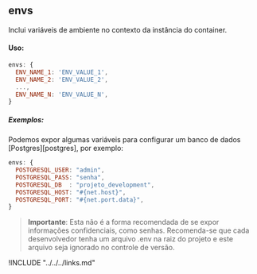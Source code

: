 ## envs

Inclui variáveis de ambiente no contexto da instância do container.

#### Uso:

```js
envs: {
  ENV_NAME_1: 'ENV_VALUE_1',
  ENV_NAME_2: 'ENV_VALUE_2',
  ...,
  ENV_NAME_N: 'ENV_VALUE_N',
}
```

##### Exemplos:

Podemos expor algumas variáveis para configurar um banco de dados [Postgres][postgres], por exemplo:

```js
envs: {
  POSTGRESQL_USER: "admin",
  POSTGRESQL_PASS: "senha",
  POSTGRESQL_DB  : "projeto_development",
  POSTGRESQL_HOST: "#{net.host}",
  POSTGRESQL_PORT: "#{net.port.data}",
}
```

> __Importante__: Esta não é a forma recomendada de se expor informações confidenciais, como senhas. Recomenda-se que cada desenvolvedor tenha um arquivo .env na raiz do projeto e este arquivo seja ignorado no controle de versão.

!INCLUDE "../../../links.md"
